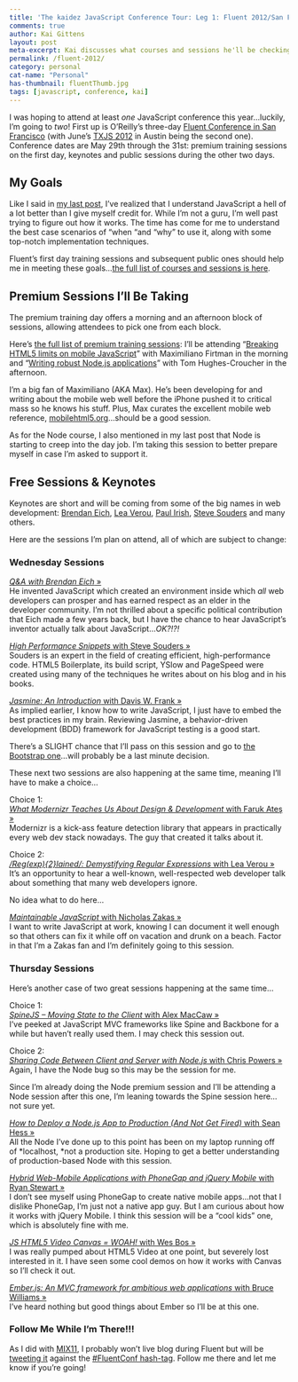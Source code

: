 ```yaml
---
title: 'The kaidez JavaScript Conference Tour: Leg 1: Fluent 2012/San Francisco'
comments: true
author: Kai Gittens
layout: post
meta-excerpt: Kai discusses what courses and sessions he'll be checking out at the 2012 Fluent JavaScript Conference. Node, and Jasmine are a few of them.
permalink: /fluent-2012/
category: personal
cat-name: "Personal"
has-thumbnail: fluentThumb.jpg
tags: [javascript, conference, kai]
---
```


I was hoping to attend at least *one* JavaScript conference this year…luckily, I’m going to *two*! First up is O’Reilly’s three-day [Fluent Conference in San Francisco][2] (with June’s [TXJS 2012][3] in Austin being the second one). Conference dates are May 29th through the 31st: premium training sessions on the first day, keynotes and public sessions during the other two days.


 [2]: http://fluentconf.com/fluent2012
 [3]: http://2012.texasjavascript.com/

## My Goals

Like I said in [my last post][4], I’ve realized that I understand JavaScript a hell of a lot better than I give myself credit for. While I’m not a guru, I’m well past trying to figure out how it works. The time has come for me to understand the best case scenarios of “when “and “why” to use it, along with some top-notch implementation techniques.

 [4]: http://kaidez.com/learn-javascript-before-jquery/

Fluent’s first day training sessions and subsequent public ones should help me in meeting these goals…[the full list of courses and sessions is here][5].

 [5]: http://fluentconf.com/fluent2012/public/schedule/full/public

## Premium Sessions I’ll Be Taking

The premium training day offers a morning and an afternoon block of sessions, allowing attendees to pick one from each block.

Here’s [the full list of premium training sessions][6]: I’ll be attending “[Breaking HTML5 limits on mobile JavaScript][7]” with Maximiliano Firtman in the morning and “[Writing robust Node.js applications][8]” with Tom Hughes-Croucher in the afternoon.

 [6]: http://fluentconf.com/fluent2012/public/schedule/grid/public/2012-05-29
 [7]: http://fluentconf.com/fluent2012/public/schedule/detail/24654
 [8]: http://fluentconf.com/fluent2012/public/schedule/detail/24856

I’m a big fan of Maximiliano (AKA Max). He’s been developing for and writing about the mobile web well before the iPhone pushed it to critical mass so he knows his stuff. Plus, Max curates the excellent mobile web reference, [mobilehtml5.org][9]…should be a good session.

 [9]: http://mobilehtml5.org/

As for the Node course, I also mentioned in my last post that Node is starting to creep into the day job. I’m taking this session to better prepare myself in case I’m asked to support it.

## Free Sessions & Keynotes

Keynotes are short and will be coming from some of the big names in web development: [Brendan Eich][10], [Lea Verou][11], [Paul Irish][12], [Steve Souders][13] and many others.

 [10]: http://brendaneich.com/
 [11]: http://lea.verou.me/
 [12]: http://paulirish.com/
 [13]: http://stevesouders.com/

Here are the sessions I’m plan on attend, all of which are subject to change:

### Wednesday Sessions

[*Q&A with Brendan Eich* »][14]  
He invented JavaScript which created an environment inside which *all* web developers can prosper and has earned respect as an elder in the developer community. I’m not thrilled about a specific political contribution that Eich made a few years back, but I have the chance to hear JavaScript’s inventor actually talk about JavaScript…*OK?!?!*

 [14]: http://fluentconf.com/fluent2012/public/schedule/detail/24881

[*High Performance Snippets* with Steve Souders »][15]  
Souders is an expert in the field of creating efficient, high-performance code. HTML5 Boilerplate, its build script, YSlow and PageSpeed were created using many of the techniques he writes about on his blog and in his books.

 [15]: http://fluentconf.com/fluent2012/public/schedule/detail/24926

[*Jasmine: An Introduction* with Davis W. Frank »][16]  
As implied earlier, I know how to write JavaScript, I just have to embed the best practices in my brain. Reviewing Jasmine, a behavior-driven development (BDD) framework for JavaScript testing is a good start.

 [16]: http://fluentconf.com/fluent2012/public/schedule/detail/24713

There’s a SLIGHT chance that I’ll pass on this session and go to [the Bootstrap one][17]…will probably be a last minute decision.

 [17]: http://fluentconf.com/fluent2012/public/schedule/detail/24889

These next two sessions are also happening at the same time, meaning I’ll have to make a choice…

Choice 1:  
[*What Modernizr Teaches Us About Design & Development* with Faruk Ateş »][18]  
Modernizr is a kick-ass feature detection library that appears in practically every web dev stack nowadays. The guy that created it talks about it.

 [18]: http://fluentconf.com/fluent2012/public/schedule/detail/24109

Choice 2:  
[*/Reg(exp){2}lained/: Demystifying Regular Expressions* with Lea Verou »][19]  
It’s an opportunity to hear a well-known, well-respected web developer talk about something that many web developers ignore.

 [19]: http://fluentconf.com/fluent2012/public/schedule/detail/24929

No idea what to do here…

[*Maintainable JavaScript* with Nicholas Zakas »][20]  
I want to write JavaScript at work, knowing I can document it well enough so that others can fix it while off on vacation and drunk on a beach. Factor in that I’m a Zakas fan and I’m definitely going to this session.

 [20]: http://fluentconf.com/fluent2012/public/schedule/detail/24440

### Thursday Sessions

Here’s another case of two great sessions happening at the same time…

Choice 1:  
[*SpineJS – Moving State to the Client* with Alex MacCaw »][21]  
I’ve peeked at JavaScript MVC frameworks like Spine and Backbone for a while but haven’t really used them. I may check this session out.

 [21]: http://fluentconf.com/fluent2012/public/schedule/detail/24877

Choice 2:  
[*Sharing Code Between Client and Server with Node.js* with Chris Powers »][22]  
Again, I have the Node bug so this may be the session for me.

 [22]: http://fluentconf.com/fluent2012/public/schedule/detail/24686

Since I’m already doing the Node premium session and I’ll be attending a Node session after this one, I’m leaning towards the Spine session here…not sure yet.

[*How to Deploy a Node.js App to Production (And Not Get Fired)* with Sean Hess »][23]  
All the Node I’ve done up to this point has been on my laptop running off of *localhost, *not a production site. Hoping to get a better understanding of production-based Node with this session.

 [23]: http://fluentconf.com/fluent2012/public/schedule/detail/24643

[*Hybrid Web-Mobile Applications with PhoneGap and jQuery Mobile* with Ryan Stewart »][24]  
I don’t see myself using PhoneGap to create native mobile apps…not that I dislike PhoneGap, I’m just not a native app guy. But I am curious about how it works with jQuery Mobile. I think this session will be a “cool kids” one, which is absolutely fine with me.

 [24]: http://fluentconf.com/fluent2012/public/schedule/detail/24474

[*JS HTML5 Video Canvas = WOAH!* with Wes Bos »][25]  
I was really pumped about HTML5 Video at one point, but severely lost interested in it. I have seen some cool demos on how it works with Canvas so I’ll check it out.

 [25]: http://fluentconf.com/fluent2012/public/schedule/detail/24600

[*Ember.js: An MVC framework for ambitious web applications* with Bruce Williams »][26]  
I’ve heard nothing but good things about Ember so I’ll be at this one.

 [26]: http://fluentconf.com/fluent2012/public/schedule/detail/24706

### Follow Me While I’m There!!!

As I did with [MIX11][27], I probably won’t live blog during Fluent but will be [tweeting it][28] against the [#FluentConf hash-tag][29]. Follow me there and let me know if you’re going!

 [27]: http://kaidez.com/at-mix11/
 [28]: https://twitter.com/kaidez
 [29]: https://twitter.com/#!/search/#FluentConf